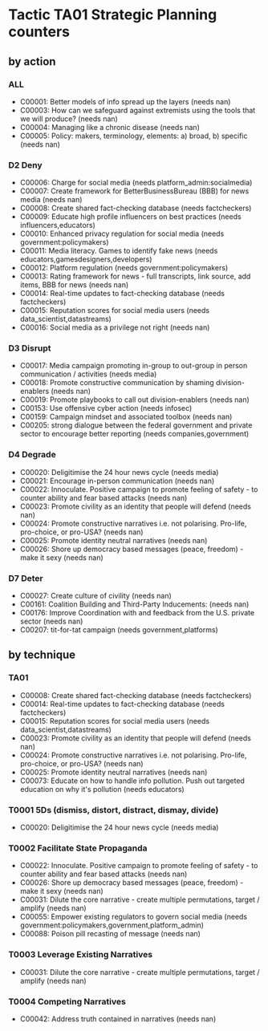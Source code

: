 # Tactic TA01 Strategic Planning counters

## by action


### ALL
* C00001: Better models of info spread up the layers (needs nan)
* C00003: How can we safeguard against extremists using the tools that we will produce? (needs nan)
* C00004: Managing like a chronic disease (needs nan)
* C00005: Policy: makers, terminology, elements: a) broad, b) specific (needs nan)

### D2 Deny
* C00006: Charge for social media (needs platform_admin:socialmedia)
* C00007: Create framework for BetterBusinessBureau (BBB) for news media (needs nan)
* C00008: Create shared fact-checking database (needs factcheckers)
* C00009: Educate high profile influencers on best practices (needs influencers,educators)
* C00010: Enhanced privacy regulation for social media (needs government:policymakers)
* C00011: Media literacy. Games to identify fake news (needs educators,gamesdesigners,developers)
* C00012: Platform regulation (needs government:policymakers)
* C00013: Rating framework for news - full transcripts, link source, add items, BBB for news (needs nan)
* C00014: Real-time updates to fact-checking database (needs factcheckers)
* C00015: Reputation scores for social media users (needs data_scientist,datastreams)
* C00016: Social media as a privilege not right (needs nan)

### D3 Disrupt
* C00017: Media campaign promoting in-group to out-group in person communication / activities (needs media)
* C00018: Promote constructive communication by shaming division-enablers (needs nan)
* C00019: Promote playbooks to call out division-enablers (needs nan)
* C00153: Use offensive cyber action (needs infosec)
* C00159: Campaign mindset and associated toolbox (needs nan)
* C00205: strong dialogue between the federal government and private sector to encourage better reporting (needs companies,government)

### D4 Degrade
* C00020: Deligitimise the 24 hour news cycle (needs media)
* C00021: Encourage in-person communication (needs nan)
* C00022: Innoculate. Positive campaign to promote feeling of safety - to counter ability and fear based attacks (needs nan)
* C00023: Promote civility as an identity that people will defend (needs nan)
* C00024: Promote constructive narratives i.e. not polarising.  Pro-life, pro-choice, or pro-USA? (needs nan)
* C00025: Promote identity neutral narratives (needs nan)
* C00026: Shore up democracy based messages (peace, freedom) - make it sexy (needs nan)

### D7 Deter
* C00027: Create culture of civility (needs nan)
* C00161: Coalition Building and Third-Party Inducements: (needs nan)
* C00176: Improve Coordination with and feedback from the U.S. private sector (needs nan)
* C00207: tit-for-tat campaign (needs government,platforms)

## by technique


### TA01
* C00008: Create shared fact-checking database (needs factcheckers)
* C00014: Real-time updates to fact-checking database (needs factcheckers)
* C00015: Reputation scores for social media users (needs data_scientist,datastreams)
* C00023: Promote civility as an identity that people will defend (needs nan)
* C00024: Promote constructive narratives i.e. not polarising.  Pro-life, pro-choice, or pro-USA? (needs nan)
* C00025: Promote identity neutral narratives (needs nan)
* C00073: Educate on how to handle info pollution. Push out targeted education on why it's pollution (needs educators)

### T0001 5Ds (dismiss, distort, distract, dismay, divide)
* C00020: Deligitimise the 24 hour news cycle (needs media)

### T0002 Facilitate State Propaganda
* C00022: Innoculate. Positive campaign to promote feeling of safety - to counter ability and fear based attacks (needs nan)
* C00026: Shore up democracy based messages (peace, freedom) - make it sexy (needs nan)
* C00031: Dilute the core narrative - create multiple permutations, target / amplify (needs nan)
* C00055: Empower existing regulators to govern social media (needs government:policymakers,government,platform_admin)
* C00088: Poison pill recasting of message (needs nan)

### T0003 Leverage Existing Narratives
* C00031: Dilute the core narrative - create multiple permutations, target / amplify (needs nan)

### T0004 Competing Narratives
* C00042: Address truth contained in narratives (needs nan)
